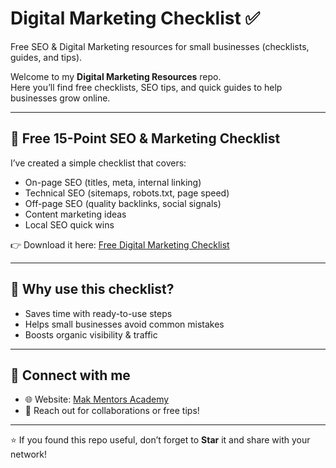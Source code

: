 
# Digital Marketing Checklist ✅
Free SEO &amp; Digital Marketing resources for small businesses (checklists, guides, and tips).

Welcome to my **Digital Marketing Resources** repo.  
Here you’ll find free checklists, SEO tips, and quick guides to help businesses grow online.

---

## 🔹 Free 15-Point SEO & Marketing Checklist
I’ve created a simple checklist that covers:
- On-page SEO (titles, meta, internal linking)
- Technical SEO (sitemaps, robots.txt, page speed)
- Off-page SEO (quality backlinks, social signals)
- Content marketing ideas
- Local SEO quick wins

👉 Download it here: [Free Digital Marketing Checklist](https://www.makmentorsacademy.com//digital-marketing-checklist?utm_source=github_repo&utm_medium=backlink&utm_campaign=seo)

---

## 🔹 Why use this checklist?
- Saves time with ready-to-use steps  
- Helps small businesses avoid common mistakes  
- Boosts organic visibility & traffic  

---

## 🔹 Connect with me
- 🌐 Website: [Mak Mentors Academy](https://www.makmentorsacademy.com/)  
- 💬 Reach out for collaborations or free tips!  

---

⭐ If you found this repo useful, don’t forget to **Star** it and share with your network!
